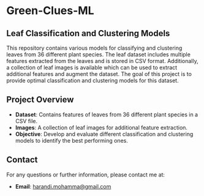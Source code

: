 # Green-Clues-ML

## Leaf Classification and Clustering Models

This repository contains various models for classifying and clustering leaves from 36 different plant species. The leaf dataset includes multiple features extracted from the leaves and is stored in CSV format. Additionally, a collection of leaf images is available which can be used to extract additional features and augment the dataset. The goal of this project is to provide optimal classification and clustering models for this dataset.

## Project Overview

- **Dataset**: Contains features of leaves from 36 different plant species in a CSV file.
- **Images**: A collection of leaf images for additional feature extraction.
- **Objective**: Develop and evaluate different classification and clustering models to identify the best performing ones.

## Contact

For any questions or further information, please contact me at:

- **Email**: [harandi.mohamma@gmail.com](mailto:harandi.mohamma@gmail.com)
